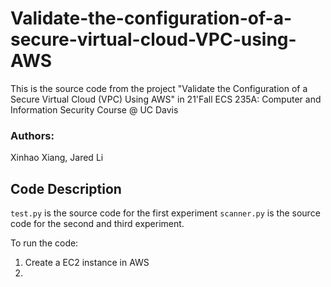 # Validate-the-configuration-of-a-secure-virtual-cloud-VPC-using-AWS

This is the source code from the project "Validate the Configuration of a Secure Virtual
Cloud (VPC) Using AWS" in 21'Fall ECS 235A: Computer and Information Security Course @ UC Davis

### Authors: ### 

Xinhao Xiang, Jared Li

## Code Description ##

`test.py` is the source code for the first experiment
`scanner.py` is the source code for the second and third experiment.

To run the code:
1. Create a EC2 instance in AWS
2. 


